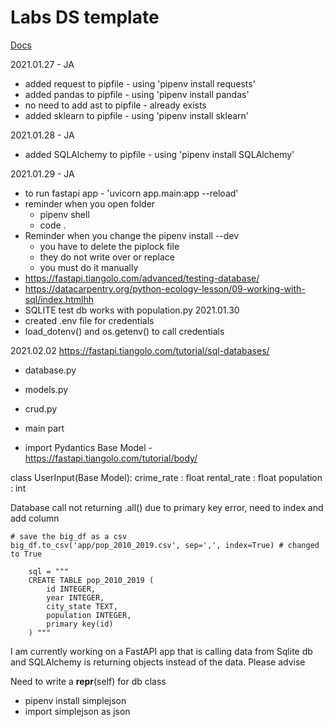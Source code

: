 # Labs DS template

[Docs](https://docs.labs.lambdaschool.com/data-science/)

2021.01.27 - JA
- added request to pipfile - using 'pipenv install requests'
- added pandas to pipfile - using 'pipenv install pandas'
- no need to add ast to pipfile - already exists
- added sklearn to pipfile - using 'pipenv install sklearn'

2021.01.28 - JA
- added SQLAlchemy to pipfile - using 'pipenv install SQLAlchemy'

2021.01.29 - JA
- to run fastapi app - 'uvicorn app.main:app --reload'
- reminder when you open folder
    - pipenv shell
    - code .
- Reminder when you change the pipenv install --dev
    - you have to delete the piplock file
    - they do not write over or replace
    - you must do it manually
- https://fastapi.tiangolo.com/advanced/testing-database/
- https://datacarpentry.org/python-ecology-lesson/09-working-with-sql/index.htmlhh
- SQLITE test db works with population.py
2021.01.30
- created .env file for credentials
- load_dotenv() and os.getenv() to call credentials



2021.02.02
https://fastapi.tiangolo.com/tutorial/sql-databases/
- database.py
- models.py
- crud.py
- main part 



- import Pydantics Base Model - https://fastapi.tiangolo.com/tutorial/body/

class UserInput(Base Model):
    crime_rate :  float
    rental_rate : float
    population : int


Database call not returning .all() due to primary key error, need to index and add column

    # save the big_df as a csv
    big_df.to_csv('app/pop_2010_2019.csv', sep=',', index=True) # changed to True

        sql = """
        CREATE TABLE pop_2010_2019 (
            id INTEGER,
            year INTEGER,
            city_state TEXT,
            population INTEGER,
            primary key(id)
        ) """

I am currently working on a FastAPI app 
that is calling data from Sqlite db and SQLAlchemy is 
returning objects instead of the data. Please advise

Need to write a __repr__(self) for db class

- pipenv install simplejson
- import simplejson as json